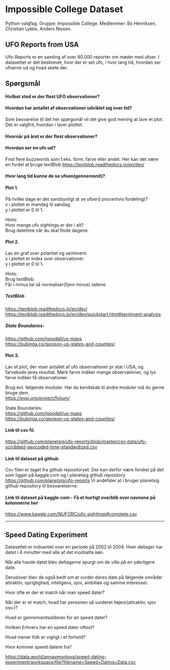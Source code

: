 # Impossible College Dataset
Python valgfag.
Gruppe: Impossible College.
Medlemmer: Bo Henriksen, Christian Lykke, Anders Nissen.


## UFO Reports from USA

Ufo-Reports er en samling af over 80.000 reporter om møder med ufoer. I datasettet er det beskrevet, hvor der er set ufo, i hvor lang tid, hvordan ser ufoerne ud og hvad skete der.  

## Spørgsmål

#### Hvilket sted er der flest UFO observationer?  

#### Hvordan har antallet af observationer udviklet sig over tid?  
Som besvarelse til det her spørgsmål vil det give god mening at lave et plot. Det er valgfrit, hvordan i laver plottet.  

#### Hvornår på året er der flest observationer?  

#### Hvordan ser en ufo ud?  
Find flere buzzwords som f.eks. form, farve eller andet. Her kan det være en fordel at bruge textBlob https://textblob.readthedocs.io/en/dev/  

#### Hvor lang tid kunne de se ufoen(gennemsnit)?

#### Plot 1.  
På hvilke dage er det sandsynligt at se ufoer(i procentvis fordeling)?  
x i plottet er mandag til søndag.  
y i plottet er 0 til 1.  

Hints:  
Hvor mange ufo sightings er der i alt?  
Brug datetime når du skal finde dagene.  

#### Plot 2.  
Lav en graf over polaritet og sentiment.  
x i plottet er index over observationer.  
y i plottet er 0 til 1.  

Hints:  
Brug textBlob.  
Får i minus tal så normaliser(fjern minus) tallene.  

##### TextBlob  
https://textblob.readthedocs.io/en/dev/  
https://textblob.readthedocs.io/en/dev/quickstart.html#sentiment-analysis  

##### State Boundaries:  
https://github.com/jgoodall/us-maps  
https://bubinga.co/geojson-us-states-and-counties/  

#### Plot 3.  
Lav et plot, der viser antallet af ufo observationer pr stat i USA, og farvekode jeres resultat. Mørk farve indiker mange observationer, og lys farve indiker få observationer.  

Brug evt. følgende moduler. Har du kendskab til andre moduler må du gerne bruge dem.    
https://pypi.org/project/folium/  

State Boundaries:  
https://github.com/jgoodall/us-maps  
https://bubinga.co/geojson-us-states-and-counties/  


#### Link til csv fil.  
https://github.com/planetsig/ufo-reports/blob/master/csv-data/ufo-scrubbed-geocoded-time-standardized.csv

#### Link til dataset på github. 
Csv filen er taget fra github repositoryet. Der kan derfor være forskel på det som ligger på kaggle.com og i planetsig github repository https://github.com/planetsig/ufo-reports Vi andefaler at i bruger planetsig github repository til besvarelserne.  

#### Link til dataset på kaggle.com - Få et hurtigt overblik over navnene på kolonnerne her  
https://www.kaggle.com/NUFORC/ufo-sightings#complete.csv 

-----

## Speed Dating Experiment

Datasettet er indsamlet over en periode på 2002 til 2004. Hver deltager har datet i 4 minutter med alle af det modsatte køn. 

Når alle havde datet blev deltagerne spurgt om de ville på en yderligere date. 

Derudover blev de også bedt om at vurder deres date på følgende områder attraktiv, oprigtighed, inteligens, sjov, ambitiøs og samme interesser.

Hvor ofte er der et match når man speed dater?

Når der er et match, hvad har personen så vurderet højest(attraktiv, sjov osv.)?

Hvad er gennemsnitsalderen for en speed dater?

Hvilken Erhverv har en speed dater oftest?

Hvad mener folk er vigtigt i et forhold?

Hvor kommer speed datere fra?

https://data.world/annavmontoya/speed-dating-experiment/workspace/file?filename=Speed+Dating+Data.csv
